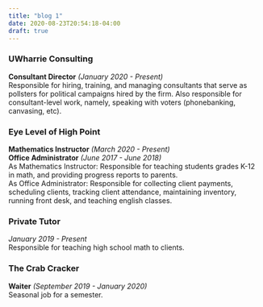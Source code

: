 ```yaml
---
title: "blog 1"
date: 2020-08-23T20:54:18-04:00
draft: true
---
```


### UWharrie Consulting
**Consultant Director** *(January 2020 - Present)*      
Responsible for hiring, training, and managing consultants that serve as pollsters for political campaigns hired by the firm. Also responsible for consultant-level work, namely, speaking with voters (phonebanking, canvasing, etc).

### Eye Level of High Point
**Mathematics Instructor** *(March 2020 - Present)*                          
**Office Administrator** *(June 2017 - June 2018)*                  
As Mathematics Instructor: Responsible for teaching students grades K-12 in math, and providing progress reports to parents.          
As Office Administrator: Responsible for collecting client payments, scheduling clients, tracking client attendance, maintaining inventory, running front desk, and teaching english classes.         


### Private Tutor
*January 2019 - Present*           
Responsible for teaching high school math to clients.

### The Crab Cracker
**Waiter** *(September 2019 - January 2020)*       
Seasonal job for a semester.


